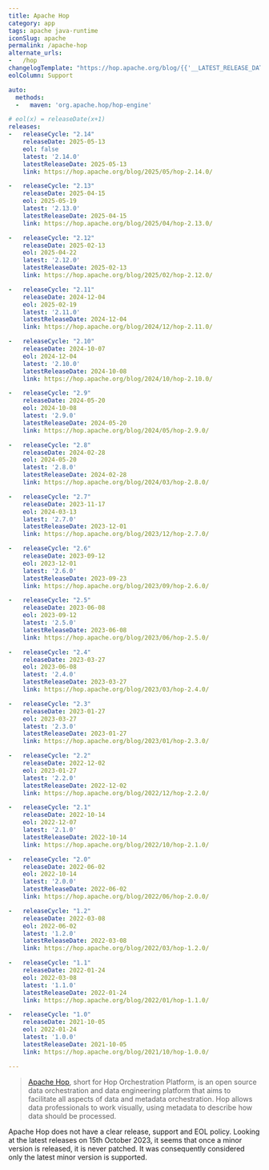 ```yaml
---
title: Apache Hop
category: app
tags: apache java-runtime
iconSlug: apache
permalink: /apache-hop
alternate_urls:
-   /hop
changelogTemplate: "https://hop.apache.org/blog/{{'__LATEST_RELEASE_DATE__'|split:'-'|pop|join:'/'}}/hop-__LATEST__/"
eolColumn: Support

auto:
  methods:
  -   maven: 'org.apache.hop/hop-engine'

# eol(x) = releaseDate(x+1)
releases:
-   releaseCycle: "2.14"
    releaseDate: 2025-05-13
    eol: false
    latest: '2.14.0'
    latestReleaseDate: 2025-05-13
    link: https://hop.apache.org/blog/2025/05/hop-2.14.0/

-   releaseCycle: "2.13"
    releaseDate: 2025-04-15
    eol: 2025-05-19
    latest: '2.13.0'
    latestReleaseDate: 2025-04-15
    link: https://hop.apache.org/blog/2025/04/hop-2.13.0/

-   releaseCycle: "2.12"
    releaseDate: 2025-02-13
    eol: 2025-04-22
    latest: '2.12.0'
    latestReleaseDate: 2025-02-13
    link: https://hop.apache.org/blog/2025/02/hop-2.12.0/

-   releaseCycle: "2.11"
    releaseDate: 2024-12-04
    eol: 2025-02-19
    latest: '2.11.0'
    latestReleaseDate: 2024-12-04
    link: https://hop.apache.org/blog/2024/12/hop-2.11.0/

-   releaseCycle: "2.10"
    releaseDate: 2024-10-07
    eol: 2024-12-04
    latest: '2.10.0'
    latestReleaseDate: 2024-10-08
    link: https://hop.apache.org/blog/2024/10/hop-2.10.0/

-   releaseCycle: "2.9"
    releaseDate: 2024-05-20
    eol: 2024-10-08
    latest: '2.9.0'
    latestReleaseDate: 2024-05-20
    link: https://hop.apache.org/blog/2024/05/hop-2.9.0/

-   releaseCycle: "2.8"
    releaseDate: 2024-02-28
    eol: 2024-05-20
    latest: '2.8.0'
    latestReleaseDate: 2024-02-28
    link: https://hop.apache.org/blog/2024/03/hop-2.8.0/

-   releaseCycle: "2.7"
    releaseDate: 2023-11-17
    eol: 2024-03-13
    latest: '2.7.0'
    latestReleaseDate: 2023-12-01
    link: https://hop.apache.org/blog/2023/12/hop-2.7.0/

-   releaseCycle: "2.6"
    releaseDate: 2023-09-12
    eol: 2023-12-01
    latest: '2.6.0'
    latestReleaseDate: 2023-09-23
    link: https://hop.apache.org/blog/2023/09/hop-2.6.0/

-   releaseCycle: "2.5"
    releaseDate: 2023-06-08
    eol: 2023-09-12
    latest: '2.5.0'
    latestReleaseDate: 2023-06-08
    link: https://hop.apache.org/blog/2023/06/hop-2.5.0/

-   releaseCycle: "2.4"
    releaseDate: 2023-03-27
    eol: 2023-06-08
    latest: '2.4.0'
    latestReleaseDate: 2023-03-27
    link: https://hop.apache.org/blog/2023/03/hop-2.4.0/

-   releaseCycle: "2.3"
    releaseDate: 2023-01-27
    eol: 2023-03-27
    latest: '2.3.0'
    latestReleaseDate: 2023-01-27
    link: https://hop.apache.org/blog/2023/01/hop-2.3.0/

-   releaseCycle: "2.2"
    releaseDate: 2022-12-02
    eol: 2023-01-27
    latest: '2.2.0'
    latestReleaseDate: 2022-12-02
    link: https://hop.apache.org/blog/2022/12/hop-2.2.0/

-   releaseCycle: "2.1"
    releaseDate: 2022-10-14
    eol: 2022-12-07
    latest: '2.1.0'
    latestReleaseDate: 2022-10-14
    link: https://hop.apache.org/blog/2022/10/hop-2.1.0/

-   releaseCycle: "2.0"
    releaseDate: 2022-06-02
    eol: 2022-10-14
    latest: '2.0.0'
    latestReleaseDate: 2022-06-02
    link: https://hop.apache.org/blog/2022/06/hop-2.0.0/

-   releaseCycle: "1.2"
    releaseDate: 2022-03-08
    eol: 2022-06-02
    latest: '1.2.0'
    latestReleaseDate: 2022-03-08
    link: https://hop.apache.org/blog/2022/03/hop-1.2.0/

-   releaseCycle: "1.1"
    releaseDate: 2022-01-24
    eol: 2022-03-08
    latest: '1.1.0'
    latestReleaseDate: 2022-01-24
    link: https://hop.apache.org/blog/2022/01/hop-1.1.0/

-   releaseCycle: "1.0"
    releaseDate: 2021-10-05
    eol: 2022-01-24
    latest: '1.0.0'
    latestReleaseDate: 2021-10-05
    link: https://hop.apache.org/blog/2021/10/hop-1.0.0/

---
```


> [Apache Hop](https://hop.apache.org/), short for Hop Orchestration Platform, is an open source
> data orchestration and data engineering platform that aims to facilitate all aspects of data and
> metadata orchestration. Hop allows data professionals to work visually, using metadata to
> describe how data should be processed.

Apache Hop does not have a clear release, support and EOL policy. Looking at the latest releases on
15th October 2023, it seems that once a minor version is released, it is never patched. It was
consequently considered only the latest minor version is supported.
